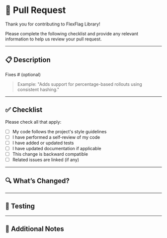 # 🚀 Pull Request

Thank you for contributing to FlexFlag Library!

Please complete the following checklist and provide any relevant information to help us review your pull request.

---

## 📋 Description

<!-- Provide a summary of the change and which issue is fixed (if applicable). -->

Fixes #<issue-number> (optional)

> Example: "Adds support for percentage-based rollouts using consistent hashing."

---

## ✅ Checklist

Please check all that apply:

- [ ] My code follows the project's style guidelines
- [ ] I have performed a self-review of my code
- [ ] I have added or updated tests
- [ ] I have updated documentation if applicable
- [ ] This change is backward compatible
- [ ] Related issues are linked (if any)

---

## 🔍 What’s Changed?

<!-- Describe the changes made and why they are necessary. -->

---

## 🧪 Testing

<!-- Describe how you tested your changes, including test cases or manual steps. -->

---

## 📝 Additional Notes

<!-- Include any additional context, screenshots, or deployment notes. -->
